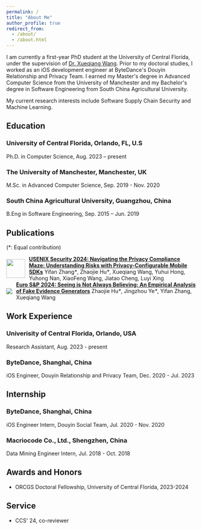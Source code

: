 ```yaml
---
permalink: /
title: "About Me"
author_profile: true
redirect_from: 
  - /about/
  - /about.html
---
```

I am currently a first-year PhD student at the University of Central Florida, under the supervision of [Dr. Xueqiang Wang](https://xw48.github.io/). Prior to my doctoral studies, I worked as an iOS development engineer at ByteDance's Douyin Relationship and Privacy Team. I earned my Master's degree in Advanced Computer Science from the University of Manchester and my Bachelor's degree in Software Engineering from South China Agricultural University. 

My current research interests include Software Supply Chain Security and Machine Learning.

## Education

### University of Central Florida, Orlando, FL, U.S
Ph.D. in Computer Science, Aug. 2023 – present

### The University of Manchester, Manchester, UK
M.Sc. in Advanced Computer Science, Sep. 2019 - Nov. 2020

### South China Agricultural University, Guangzhou, China
B.Eng in Software Engineering, Sep. 2015 – Jun. 2019


## Publications
(*: Equal contribution)

<div style="display: flex; align-items: center;">
  <img src="http://yorca.github.io/filea/paper_pics/FEGEN.png" width="50" style="margin-right: 10px;">
  <div>
    <strong><a href="http://yorca.github.io/files/usenix24.pdf">USENIX Security 2024: Navigating the Privacy Compliance Maze: Understanding Risks with Privacy-Configurable Mobile SDKs</a></strong>  
    Yifan Zhang<em>*</em>, Zhaojie Hu<em>*</em>, Xueqiang Wang, Yuhui Hong, Yuhong Nan, XiaoFeng Wang, Jiatao Cheng, Luyi Xing
  </div>
</div>

<div style="display: flex; align-items: center;">
  <img src="http://yorca.github.io/filea/paper_pics/pico.png" style="margin-right: 10px;">
  <div>
    <strong><a href="http://yorca.github.io/files/2024131356.pdf">Euro S&P 2024: Seeing is Not Always Believing: An Empirical Analysis of Fake Evidence Generators</a></strong>  
    Zhaojie Hu<em>*</em>, Jingzhou Ye<em>*</em>, Yifan Zhang, Xueqiang Wang
  </div>
</div>



## Work Experience

### Univerisity of Central Florida, Orlando, USA
Research Assistant, Aug. 2023 - present

### ByteDance, Shanghai, China
iOS Engineer, Douyin Relationship and Privacy Team, Dec. 2020 - Jul. 2023

## Internship
### ByteDance, Shanghai, China
iOS Engineer Intern, Douyin Social Team, Jul. 2020 - Nov. 2020

### Macriocode Co., Ltd., Shengzhen, China
Data Mining Engineer Intern, Jul. 2018 - Oct. 2018

## Awards and Honors
- ORCGS Doctoral Fellowship, University of Central Florida, 2023-2024

## Service
- CCS' 24, co-reviewer